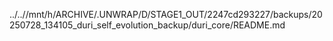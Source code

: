 ../..//mnt/h/ARCHIVE/.UNWRAP/D/STAGE1_OUT/2247cd293227/backups/20250728_134105_duri_self_evolution_backup/duri_core/README.md